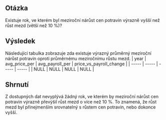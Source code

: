 ## Otázka
Existuje rok, ve kterém byl meziroční nárůst cen potravin výrazně vyšší než růst mezd (větší než 10 %)?
## Výsledek
Následující tabulka zobrazuje zda existuje výrazný průměrný meziroční nárůst potravin oproti průměrnému meziročnímu růstu mezd.
| year | avg_price_per | avg_payroll_per | price_vs_payroll_change |
| ----- | ----- | ----- | ----- |
| NULL | NULL | NULL | NULL |
## Shrnutí
Z dostupných dat nevyplývá žádný rok, ve kterém by meziroční nárůst cen potravin výrazně převýšil růst mezd o více než 10 %. To znamená, že růst mezd byl přinejmenším srovnatelný s růstem cen potravin, nebo dokonce vyšší.

